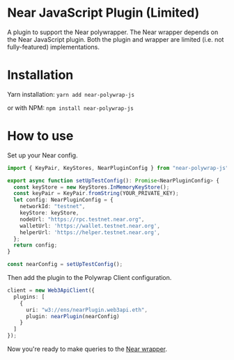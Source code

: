 # Near JavaScript Plugin (Limited)
A plugin to support the Near polywrapper. The Near wrapper depends on the Near JavaScript plugin. Both the plugin and wrapper are limited (i.e. not fully-featured) implementations.

# Installation

Yarn installation: `yarn add near-polywrap-js`

or with NPM: `npm install near-polywrap-js`

# How to use

Set up your Near config.
```typescript
import { KeyPair, KeyStores, NearPluginConfig } from "near-polywrap-js";

export async function setUpTestConfig(): Promise<NearPluginConfig> {
  const keyStore = new KeyStores.InMemoryKeyStore();
  const keyPair = KeyPair.fromString(YOUR_PRIVATE_KEY);
  let config: NearPluginConfig = {
    networkId: "testnet",
    keyStore: keyStore,
    nodeUrl: "https://rpc.testnet.near.org",
    walletUrl: 'https://wallet.testnet.near.org',
    helperUrl: 'https://helper.testnet.near.org',
  };
  return config;
}

const nearConfig = setUpTestConfig();
```

Then add the plugin to the Polywrap Client configuration.
```typescript
client = new Web3ApiClient({
  plugins: [
    {
      uri: "w3://ens/nearPlugin.web3api.eth",
      plugin: nearPlugin(nearConfig)
    }
  ]
});

```

Now you're ready to make queries to the [Near wrapper](./../wrapper).
